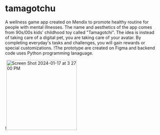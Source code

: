 # tamagotchu
A wellness game app created on Mendix to promote healthy routine for people with mental illnesses. The name and aesthetics of the app comes from 90s/00s kids' childhood toy called "Tamagotchi". The idea is instead of taking care of a digital pet, you are taking care of your avatar. By completing everyday's tasks and challenges, you will gain rewards or special customizations. 
!The prototype are created on Figma and backend code uses Python programming lanaguage. 



!<img width="230" alt="Screen Shot 2024-01-17 at 3 27 00 PM" src="https://github.com/mngngc/tamagotchu/assets/97634408/ec68cad7-df0f-42ce-9065-daa9c8a5b523">
